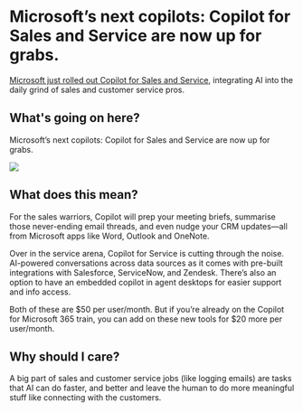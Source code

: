 # Microsoft’s next copilots: Copilot for Sales and Service are now up for grabs.

[Microsoft just rolled out Copilot for Sales and Service](https://cloudblogs.microsoft.com/dynamics365/bdm/2024/02/01/microsoft-copilot-for-sales-and-copilot-for-service-are-now-generally-available?utm_source=bensbites\&utm_medium=referral\&utm_campaign=microsoft-s-next-copilots-copilot-for-sales-and-service-are-now-up-for-grabs), integrating AI into the daily grind of sales and customer service pros.

## What's going on here?

Microsoft’s next copilots: Copilot for Sales and Service are now up for grabs.

![](https://media.beehiiv.com/cdn-cgi/image/fit=scale-down,format=auto,onerror=redirect,quality=80/uploads/asset/file/5c5c5ec6-e6d7-479c-bfef-ea50606d9e33/image.png?t=1706880245)

## What does this mean?

For the sales warriors, Copilot will prep your meeting briefs, summarise those never-ending email threads, and even nudge your CRM updates—all from Microsoft apps like Word, Outlook and OneNote.

Over in the service arena, Copilot for Service is cutting through the noise. AI-powered conversations across data sources as it comes with pre-built integrations with Salesforce, ServiceNow, and Zendesk. There’s also an option to have an embedded copilot in agent desktops for easier support and info access.

Both of these are $50 per user/month. But if you’re already on the Copilot for Microsoft 365 train, you can add on these new tools for $20 more per user/month.

## Why should I care?

A big part of sales and customer service jobs (like logging emails) are tasks that AI can do faster, and better and leave the human to do more meaningful stuff like connecting with the customers.
